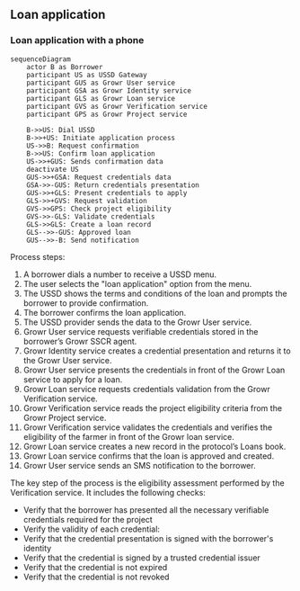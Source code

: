 ## Loan application

### Loan application with a phone

```mermaid
sequenceDiagram
    actor B as Borrower
    participant US as USSD Gateway
    participant GUS as Growr User service
    participant GSA as Growr Identity service
    participant GLS as Growr Loan service
    participant GVS as Growr Verification service
    participant GPS as Growr Project service

    B->>US: Dial USSD
    B->>+US: Initiate application process
    US->>B: Request confirmation
    B->>US: Confirm loan application
    US->>+GUS: Sends confirmation data
    deactivate US
    GUS->>+GSA: Request credentials data
    GSA->>-GUS: Return credentials presentation
    GUS->>+GLS: Present credentials to apply
    GLS->>+GVS: Request validation
    GVS->>GPS: Check project eligibility
    GVS->>-GLS: Validate credentials
    GLS->>GLS: Create a loan record
    GLS-->>-GUS: Approved loan
    GUS-->>-B: Send notification
```

Process steps:

1. A borrower dials a number to receive a USSD menu.
2. The user selects the "loan application" option from the menu.
3. The USSD shows the terms and conditions of the loan and prompts the borrower to provide confirmation.
4. The borrower confirms the loan application.
5. The USSD provider sends the data to the Growr User service.
6. Growr User service requests verifiable credentials stored in the borrower’s Growr SSCR agent.
7. Growr Identity service creates a credential presentation and returns it to the Growr User service.
8. Growr User service presents the credentials in front of the Growr Loan service to apply for a loan.
9. Growr Loan service requests credentials validation from the Growr Verification service.
10. Growr Verification service reads the project eligibility criteria from the Growr Project service.
11. Growr Verification service validates the credentials and verifies the eligibility of the farmer in front of the Growr loan service.
12. Growr Loan service creates a new record in the protocol’s Loans book.
13. Growr Loan service confirms that the loan is approved and created.
14. Growr User service sends an SMS notification to the borrower.

The key step of the process is the eligibility assessment performed by the Verification service. It includes the following checks:

- Verify that the borrower has presented all the necessary verifiable credentials required for the project
- Verify the validity of each credential:
- Verify that the credential presentation is signed with the borrower's identity
- Verify that the credential is signed by a trusted credential issuer
- Verify that the credential is not expired
- Verify that the credential is not revoked

<div style="page-break-after: always;"></div>

